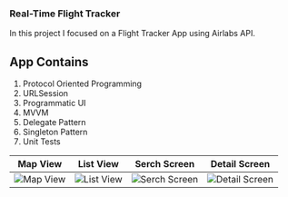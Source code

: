 ### Real-Time Flight Tracker
In this project I focused on a Flight Tracker App using Airlabs API.


## App Contains
1. Protocol Oriented Programming
2. URLSession
3. Programmatic UI
4. MVVM
5. Delegate Pattern
6. Singleton Pattern
7. Unit Tests

| Map View | List View | Serch Screen | Detail Screen |
| -------- | --------- | ------------ | ------------- |
| ![Map View](<img width="403" alt="Ekran Resmi 2023-11-28 16 55 11" src="https://github.com/MehmetKaan96/Flight-Tracker/assets/94564308/449dc8b5-0af0-466e-8f09-c2fd6179495a"> "Map View") | ![List View](<img width="403" alt="Ekran Resmi 2023-11-28 16 55 34" src="https://github.com/MehmetKaan96/Flight-Tracker/assets/94564308/561cf6af-883c-4871-b961-af6c79fbef14"> "List View") | ![Serch Screen](<img width="385" alt="Ekran Resmi 2023-11-28 16 55 50" src="https://github.com/MehmetKaan96/Flight-Tracker/assets/94564308/99d50d34-19a4-4b96-a724-36f215d2046e"> "Serch Screen") | ![Detail Screen](<img width="394" alt="Ekran Resmi 2023-11-28 16 56 11" src="https://github.com/MehmetKaan96/Flight-Tracker/assets/94564308/796aca94-d025-4ae3-a403-66d7f5766306"> "Detail Screen") |
